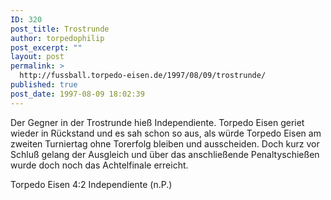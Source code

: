 ```yaml
---
ID: 320
post_title: Trostrunde
author: torpedophilip
post_excerpt: ""
layout: post
permalink: >
  http://fussball.torpedo-eisen.de/1997/08/09/trostrunde/
published: true
post_date: 1997-08-09 18:02:39
---
```

Der Gegner in der Trostrunde hieß Independiente. Torpedo Eisen geriet wieder in Rückstand und es sah schon so aus, als würde Torpedo Eisen am zweiten Turniertag ohne Torerfolg bleiben und ausscheiden. Doch kurz vor Schluß gelang der Ausgleich und über das anschließende Penaltyschießen wurde doch noch das Achtelfinale erreicht.

Torpedo Eisen 4:2 Independiente (n.P.)